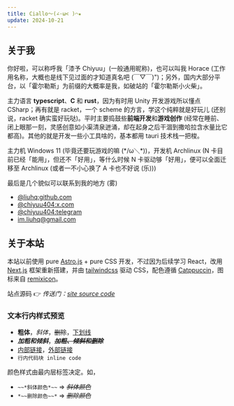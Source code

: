 ```yaml
---
title: Ciallo～(∠·ω< )⌒★
update: 2024-10-21
---
```


## 关于我

你好啦，可以称呼我「漆予 Chiyuu」(一般通用昵称)，也可以叫我 Horace (工作用名称，大概也是线下见过面的才知道真名吧 (￣▽￣)")；另外，国内大部分平台，以「霍尔勒斯」为前缀的大概率是我，如破站的「霍尔勒斯小火柴」。

主力语言 **typescript**、**C** 和 **rust**，因为有时用 Unity 开发游戏所以懂点 CSharp；再有就是 racket，一个 scheme 的方言，学这个纯粹就是好玩儿 (还别说，racket 确实蛮好玩哒)。平时主要捣鼓些**前端开发**和**游戏创作** (经常在睡前、闭上眼那一刻，灵感创意如小渠清泉迸涌，却在起身之后干涸到撒哈拉含水量比它都高)。其他的就是开发一些小工具啥的，基本都用 tauri 技术栈一把梭。

主力机 Windows 11 (毕竟还要玩游戏的嘛 (\*/ω＼\*))，开发机 Archlinux (N 卡目前已经「能用」，但还不「好用」，等什么时候 N 卡驱动够「好用」，便可以全面迁移至 Archlinux (或者一不小心换了 A 卡也不好说 (乐)))

最后是几个貌似可以联系到我的地方 (雾)

- [@liuhq:github.com](https://github.com/liuhq)
- [@chiyuu404:x.com](https://x.com/chiyuu404)
- [@chiyuu404:telegram](https://t.me/chiyuu404)
- [im.liuhq@gmail.com](mailto:im.liuhq@gmail.com)

## 关于本站

本站以前使用 pure [Astro.js](https://astro.build/) + pure CSS 开发，不过因为后续学习 React，改用 [Next.js](https://nextjs.org/) 框架重新搭建，并由 [tailwindcss](https://tailwindcss.com/) 驱动 CSS，配色遵循 [Catppuccin](https://github.com/catppuccin/tailwindcss)，图标来自 [remixicon](https://remixicon.com/)。

站点源码 👉 _传送门：[site source code](https://github.com/liuhq/liuhq.github.io)_

### 文本行内样式预览

- **粗体**，_斜体_，~~删除~~，<u>下划线</u>
- **_加粗和倾斜_**，**_~~加粗、倾斜和删除~~_**
- [内部链接](#文本行内样式预览)，[外部链接](https://github.com/liuhq/liuhq.github.io)
- `行内代码块 inline code`

颜色样式由最内层标签决定。如，

- `~~*斜体颜色*~~` => ~~_斜体颜色_~~
- `*~~删除颜色~~*` => _~~删除颜色~~_
